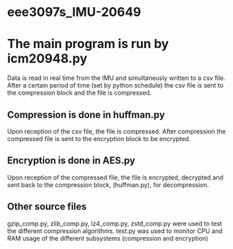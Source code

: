 # eee3097s_IMU-20649

# The main program is run by icm20948.py
Data is read in real time from the IMU and simultaneusly written to a csv file. After a certain period of time (set by python schedule)
the csv file is sent to the compression block and the file is compressed.

## Compression is done in huffman.py
Upon reception of the csv file, the file is compressed. After compression the compressed file is sent to the encryption block to be encrypted.

## Encryption is done in AES.py
Upon reception of the compressed file, the file is encrypted, decrypted and sent back to the compression block, (huffman.py), for decompression.

## Other source files
gzip_comp.py, zlib_comp.py, lz4_comp.py, zstd_comp.py were used to test the different compression algorithms.
test.py was used to monitor CPU and RAM usage of the different subsystems (compression and encryption)
